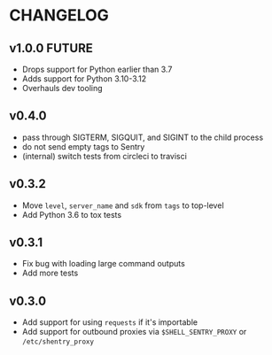 # CHANGELOG

## v1.0.0 FUTURE

- Drops support for Python earlier than 3.7
- Adds support for Python 3.10-3.12
- Overhauls dev tooling

## v0.4.0

- pass through SIGTERM, SIGQUIT, and SIGINT to the child process
- do not send empty tags to Sentry
- (internal) switch tests from circleci to travisci

## v0.3.2

- Move `level`, `server_name` and `sdk` from `tags` to top-level
- Add Python 3.6 to tox tests

## v0.3.1

- Fix bug with loading large command outputs
- Add more tests

## v0.3.0

- Add support for using `requests` if it's importable
- Add support for outbound proxies via `$SHELL_SENTRY_PROXY` or `/etc/shentry_proxy`
